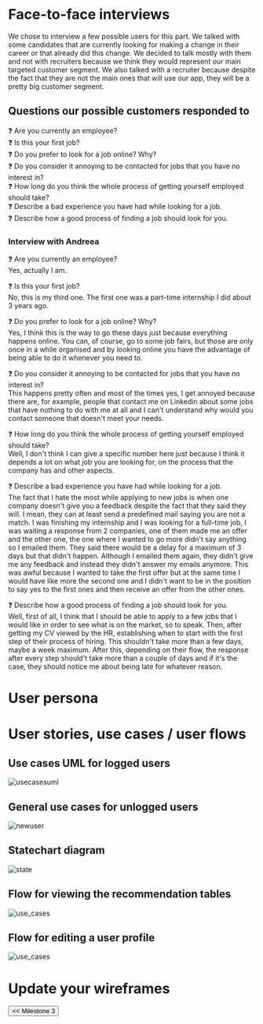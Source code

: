 
# Face-to-face interviews   
We chose to interview a few possible users for this part. We talked with some candidates that are currently looking for making a change in their career or that already did this change. We decided to talk mostly with them and not with recruiters because we think they would represent our main targeted customer segment. We also talked with a recruiter because despite the fact that they are not the main ones that will use our app, they will be a pretty big customer segment.
## Questions our possible customers responded to
:question: Are you currently an employee?   
:question: Is this your first job?   
:question: Do you prefer to look for a job online? Why?  
:question: Do you consider it annoying to be contacted for jobs that you have no interest in?   
:question: How long do you think the whole process of getting yourself employed should take?  
:question: Describe a bad experience you have had while looking for a job.   
:question: Describe how a good process of finding a job should look for you.   

### Interview with Andreea

:question: Are you currently an employee?   
Yes, actually I am.
   
:question: Is this your first job?   
No, this is my third one. The first one was a part-time internship I did about 3 years ago.

:question: Do you prefer to look for a job online? Why?  
Yes, I think this is the way to go these days just because everything happens online. You can, of course, go to some job fairs, but those are only once in a while organised and by looking online you have the advantage of being able to do it whenever you need to.

:question: Do you consider it annoying to be contacted for jobs that you have no interest in?   
This happens pretty often and most of the times yes, I get annoyed because there are, for example, people that contact me on Linkedin about some jobs that have nothing to do with me at all and I can't understand why would you contact someone that doesn't meet your needs. 

:question: How long do you think the whole process of getting yourself employed should take?  
Well, I don't think I can give a specific number here just because I think it depends a lot on what job you are looking for, on the process  that the company has and other aspects.

:question: Describe a bad experience you have had while looking for a job.   
The fact that I hate the most while applying to new jobs is when one company doesn't give you a feedback despite the fact that they said they will. I mean, they can at least send a predefined mail saying you are not a match. I was finishing my internship and I was looking for a full-time job, I was waiting a response from  2 companies, one of them made me an offer and the other one, the one where I wanted to go more didn't say anything so I emailed them. They said there would be a delay for a maximum of 3 days but that didn't happen. Although I emailed them again, they didn't give me any feedback and instead they didn't answer my emails anymore. This was awful because I wanted to take the first offer but at the same time I would have like more the second one and I didn't want to be in the position to say yes to the first ones and then receive an offer from the other ones.

:question: Describe how a good process of finding a job should look for you.  
Well, first of all, I think that I should be able to apply to a few jobs that I  would like in order to see what is on the market, so to speak. Then, after getting my CV viewed by the HR, establishing when to start with the first step of their process of hiring. This shouldn't take more than a few days, maybe a week maximum. After this, depending on their flow, the response after every step should't  take more than a couple of days and if it's the case, they should notice me about being late for whatever reason.

# User persona

# User stories, use cases / user flows
## Use cases UML for logged users
<img src="/connect.github.io/images/use_cases/use_cases_uml.png" alt="usecasesuml" >

## General use cases for unlogged users
<img src="/connect.github.io/images/use_cases/new_user_case.png" alt="newuser" >

## Statechart diagram
<img src="/connect.github.io/images/use_cases/statechart_uml.png" alt="state" >

## Flow for viewing the recommendation tables
<img src="/connect.github.io/images/use_cases/show_recommendation_tables.png" alt="use_cases" >

## Flow for editing a user profile
<img src="/connect.github.io/images/use_cases/edit_profiles.png" alt="use_cases" >

# Update your wireframes

<input type="button" class="button" value="<< Milestone 3" onclick="window.location.href='milestone3.html'" />
